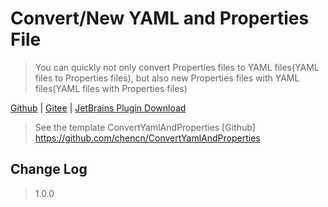 # Convert/New YAML and Properties File

> You can quickly not only convert Properties files to YAML files(YAML files to Properties files),</b>
> but also new Properties files with YAML files(YAML files with Properties files)

[Github](https://github.com/by-zxy/applicationFile-converter) | [Gitee](https://gitee.com/qq806673893/applicationFile-converter) |  [JetBrains Plugin Download](https://plugins.jetbrains.com/plugin/17650-applicationfile-converter)

> See the template ConvertYamlAndProperties [Github] https://github.com/chencn/ConvertYamlAndProperties

## Change Log
>1.0.0
